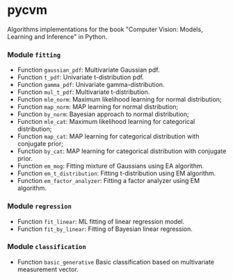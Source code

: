 # pycvm
Algorithms implementations for the book "Computer Vision: Models, Learning and Inference" in Python.

### Module `fitting`
- Function `gaussian_pdf`: Multivariate Gaussian pdf.
- Function `t_pdf`: Univariate t-distribution pdf.
- Function `gamma_pdf`: Univariate gamma-distribution.
- Function `mul_t_pdf`: Multivariate t-distribution.
- Function `mle_norm`: Maximum likelihood learning for normal distribution;
- Function `map_norm`: MAP learning for normal distribution;
- Function `by_norm`: Bayesian approach to normal distribution;
- Function `mle_cat`: Maximum likelihood learning for categorical distribution;
- Function `map_cat`: MAP learning for categorical distribution with conjugate prior;
- Function `by_cat`: MAP learning for categorical distribution with conjugate prior.
- Function `em_mog`: Fitting mixture of Gaussians using EA algorithm.
- Function `em_t_distribution`: Fitting t-distribution using EM algorithm.
- Function `em_factor_analyzer`: Fitting a factor analyzer using EM algorithm.

### Module `regression`
- Function `fit_linear`: ML fitting of linear regression model.
- Function `fit_by_linear`: Fitting of Bayesian linear regression.

### Module `classification`
- Function `basic_generative` Basic classification based on multivariate measurement vector.
